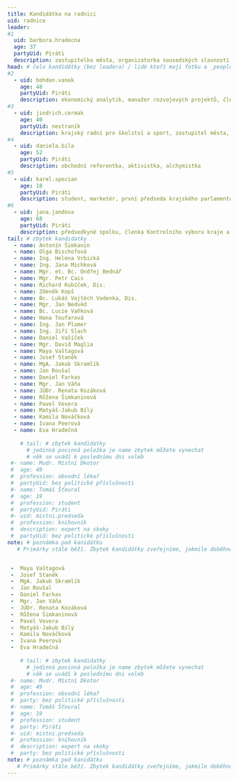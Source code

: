 ```yaml
---
title: Kandidátka na radnici
uid: radnice
leader:
#1
  uid: barbora.hradecna
  age: 37
  partyUid: Piráti
  description: zastupitelka města, organizatorka sousedských slavností ČR, promoterka kulturních akci, kreativec # zobrazuje se v komunalni-volby
head: # čelo kandidátky (bez leadera) / lidé kteří mají fotku a _people/jmeno.md
#2
  - uid: bohdan.vanek
    age: 48
    partyUid: Piráti
    description: ekonomický analytik, manažer rozvojových projektů, člen Finančního výboru kraje a města 
#3    
  - uid: jindrich.cermak
    age: 40
    partyUid: nestraník
    description: krajský radní pro školství a sport, zastupitel města, politický analytik
#4    
  - uid: daniela.bila
    age: 52
    partyUid: Piráti 
    description: obchodní referentka, aktivistka, alchymistka
#5    
  - uid: karel.specian
    age: 18
    partyUid: Piráti 
    description: student, marketér, první předseda krajského parlamentu dětí a mládeže  
#6    
  - uid: jana.jandova
    age: 68
    partyUid: Piráti 
    description: předsedkyně spolku, členka Kontrolního výboru kraje a města, srdcařka
tail: # zbytek kandidatky
  - name: Antonín Šimkanin
  - name: Olga Bischofová
  - name: Ing. Helena Vrbická
  - name: Ing. Jana Michková
  - name: Mgr. et. Bc. Ondřej Bednář
  - name: Mgr. Petr Cais
  - name: Richard Kubíček, Dis.
  - name: Zdeněk Kopš
  - name: Bc. Lukáš Vojtěch Vodenka, Dis.
  - name: Mgr. Jan Nedvěd
  - name: Bc. Lucie Vaňková
  - name: Hana Toufarová
  - name: Ing. Jan Plomer
  - name: Ing. Jiří Slach
  - name: Daniel Vašíček
  - name: Mgr. David Maglia
  - name: Maya Vaštagová
  - name: Josef Staněk
  - name: MgA. Jakub Skramlík
  - name: Jan Roušal
  - name: Daniel Farkas
  - name: Mgr. Jan Váňa
  - name: JUDr. Renata Kozáková
  - name: Růžena Šimkaninová
  - name: Pavel Vevera
  - name: Matyáš-Jakub Bílý
  - name: Kamila Nováčková
  - name: Ivana Peerová
  - name: Eva Hradečná
    
    # tail: # zbytek kandidatky
      # jedinná povinná položka je name zbytek můžete vynechat
      # věk se uvádí k poslednímu dni voleb
 #- name: Mudr. Místní Dkotor
 #  age: 49
 #  profession: obvodní lékař
 #  partyUid: bez politické příslušnosti
 #- name: Tomáš Šťoural
 #  age: 19
 #  profession: student
 #  partyUid: Piráti
 #- uid: mistni.predseda
 #  profession: knihovník
 #  description: expert na skoky
 #  partyUid: bez politické příslušnosti
note: # poznámka pod kanidátku
   # Primárky stále běží. Zbytek kandidátky zveřejníme, jakmile doběhnou.


 -  Maya Vaštagová
 -  Josef Staněk
 -  MgA. Jakub Skramlík
 -  Jan Roušal
 -  Daniel Farkas
 -  Mgr. Jan Váňa
 -  JUDr. Renata Kozáková
 -  Růžena Šimkaninová
 -  Pavel Vevera
 -  Matyáš-Jakub Bílý
 -  Kamila Nováčková
 -  Ivana Peerová
 -  Eva Hradečná
    
    # tail: # zbytek kandidatky
      # jedinná povinná položka je name zbytek můžete vynechat
      # věk se uvádí k poslednímu dni voleb
 #- name: Mudr. Místní Dkotor
 #  age: 49
 #  profession: obvodní lékař
 #  party: bez politické příslušnosti
 #- name: Tomáš Šťoural
 #  age: 19
 #  profession: student
 #  party: Piráti
 #- uid: mistni.predseda
 #  profession: knihovník
 #  description: expert na skoky
 #  party: bez politické příslušnosti
note: # poznámka pod kanidátku
   # Primárky stále běží. Zbytek kandidátky zveřejníme, jakmile doběhnou.
---
```

